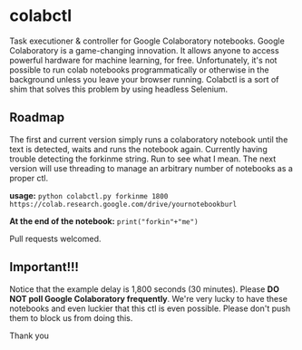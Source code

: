 # colabctl
Task executioner &amp; controller for Google Colaboratory notebooks. Google Colaboratory is a game-changing innovation. It allows anyone to access powerful hardware for machine learning, for free. Unfortunately, it's not possible to run colab notebooks programmatically or otherwise in the background unless you leave your browser running. Colabctl is a sort of shim that solves this problem by using headless Selenium.

## Roadmap
The first and current version simply runs a colaboratory notebook until the text is detected, waits and runs the notebook again. Currently having trouble detecting the forkinme string. Run to see what I mean. The next version will use threading to manage an arbitrary number of notebooks as a proper ctl.

**usage:** `python colabctl.py forkinme 1800 https://colab.research.google.com/drive/yournotebookburl`

**At the end of the notebook:** `print("forkin"+"me")`

Pull requests welcomed.

## Important!!!

Notice that the example delay is 1,800 seconds (30 minutes). Please **DO NOT poll Google Colaboratory frequently**. We're very lucky to have these notebooks and even luckier that this ctl is even possible. Please don't push them to block us from doing this.

Thank you
